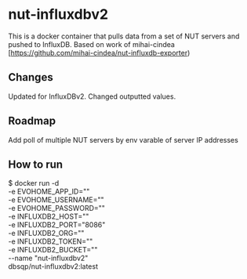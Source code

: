 # nut-influxdbv2

This is a docker container that pulls data from a set of NUT servers and pushed to InfluxDB. Based on work of mihai-cindea [https://github.com/mihai-cindea/nut-influxdb-exporter)

## Changes
Updated for InfluxDBv2. Changed outputted values.

## Roadmap
Add poll of multiple NUT servers by env varable of server IP addresses

## How to run

$ docker run -d \
 -e EVOHOME_APP_ID="<evohome API application id>" \
 -e EVOHOME_USERNAME="<evohome email>" \
 -e EVOHOME_PASSWORD="<evohome password>" \
 -e INFLUXDB2_HOST="<INFLUXDBv2 SERVER>" \
 -e INFLUXDB2_PORT="8086" \
 -e INFLUXDB2_ORG="" \
 -e INFLUXDB2_TOKEN="" \
 -e INFLUXDB2_BUCKET="" \
 --name "nut-influxdbv2" \
dbsqp/nut-influxdbv2:latest
